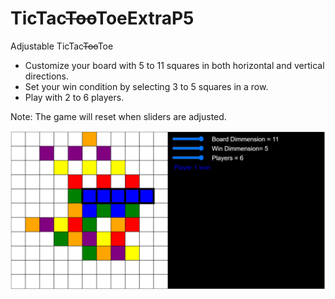 # TicTac~~Too~~ToeExtraP5

Adjustable TicTac~~Too~~Toe

- Customize your board with 5 to 11 squares in both horizontal and vertical directions.
- Set your win condition by selecting 3 to 5 squares in a row.
- Play with 2 to 6 players.

Note: The game will reset when sliders are adjusted.

![screenshot](screenshot.png)